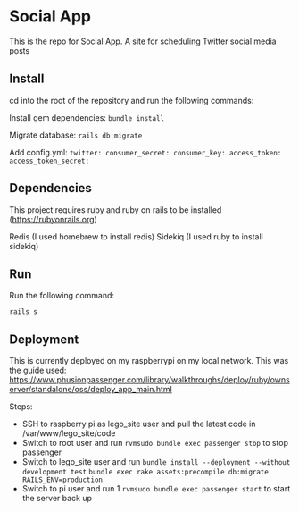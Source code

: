 # Social App

This is the repo for Social App. A site for scheduling Twitter social media posts

## Install

cd into the root of the repository and run the following commands:

Install gem dependencies:
`
bundle install
`

Migrate database:
`
rails db:migrate
`

Add config.yml:
`
twitter:
  consumer_secret:
  consumer_key:
  access_token:
  access_token_secret:
`

## Dependencies

This project requires ruby and ruby on rails to be installed (https://rubyonrails.org)

Redis (I used homebrew to install redis)
Sidekiq (I used ruby to install sidekiq)

## Run

Run the following command:

`
rails s
`

## Deployment

This is currently deployed on my raspberrypi on my local network. This was the guide used:
https://www.phusionpassenger.com/library/walkthroughs/deploy/ruby/ownserver/standalone/oss/deploy_app_main.html

Steps:

- SSH to raspberry pi as lego_site user and pull the latest code in /var/www/lego_site/code
- Switch to root user and run `rvmsudo bundle exec passenger stop` to stop passenger
- Switch to lego_site user and run `bundle install --deployment --without development test` `bundle exec rake assets:precompile db:migrate RAILS_ENV=production`
- Switch to pi user and run 1 `rvmsudo bundle exec passenger start` to start the server back up


